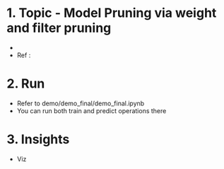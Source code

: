 # 1. Topic - Model Pruning via weight and filter pruning
 - <Intro>
 - Ref : 
# 2. Run
 - Refer to demo/demo_final/demo_final.ipynb
 - You can run both train and predict operations there
# 3. Insights
 - Viz